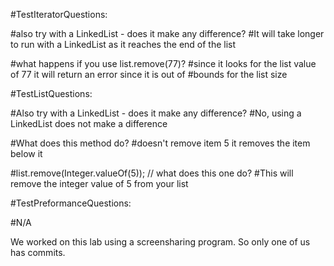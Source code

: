 #TestIteratorQuestions:
 
#also try with a LinkedList - does it make any difference?
#It will take longer to run with a LinkedList as it reaches the end of the list
 
#what happens if you use list.remove(77)?
#since it looks for the list value of 77 it will return an error since it is out of
#bounds for the list size
 
#TestListQuestions:
 
#Also try with a LinkedList - does it make any difference?
#No, using a LinkedList does not make a difference
 
#What does this method do?
#doesn't remove item 5 it removes the item below it
 
#list.remove(Integer.valueOf(5)); // what does this one do?
#This will remove the integer value of 5 from your list
 
#TestPreformanceQuestions:
 
#N/A

We worked on this lab using a screensharing program. So only one of us has commits.
